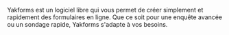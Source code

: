 Yakforms est un logiciel libre qui vous permet de créer simplement et rapidement des formulaires en ligne. Que ce soit pour une enquête avancée ou un sondage rapide, Yakforms s'adapte à vos besoins.